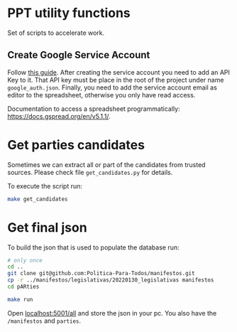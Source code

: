 # PPT utility functions

Set of scripts to accelerate work.

## Create Google Service Account

Follow [this guide](https://www.analyticsvidhya.com/blog/2020/07/read-and-update-google-spreadsheets-with-python/). After creating the service account you need to add an API Key to it. That API key must be place in the root of the project under name `google_auth.json`. Finally, you need to add the service account email as editor to the spreadsheet, otherwise you only have read access.

Documentation to access a spreadsheet programmatically: https://docs.gspread.org/en/v5.1.1/.

# Get parties candidates

Sometimes we can extract all or part of the candidates from trusted sources. Please check file `get_candidates.py` for details.

To execute the script run:

```bash
make get_candidates
```

# Get final json

To build the json that is used to populate the database run:

```bash
# only once
cd ..
git clone git@github.com:Politica-Para-Todos/manifestos.git
cp -r ../manifestos/legislativas/20220130_legislativas manifestos
cd pARties
```

```bash
make run
```

Open [localhost:5001/all](localhost:5001/all) and store the json in your pc. You also have the `/manifestos` and `parties`.